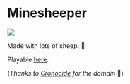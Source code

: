 # Minesheeper

![](https://img.shields.io/github/v/release/cadnza/mineSheeper)

Made with lots of sheep. 🐑

Playable [here](https://master.dt63gs83xza35.amplifyapp.com).

(*Thanks to [Cronocide](https://github.com/Cronocide) for the domain* 💾)

